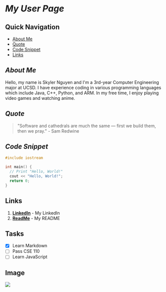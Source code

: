 # *My User Page*

## Quick Navigation
- [About Me](#about-me)
- [Quote](#quote)
- [Code Snippet](#code-snippet)
- [Links](#links)

## *About Me*

Hello, my name is Skyler Nguyen and I'm a 3rd-year Computer Engineering major at UCSD. I have experience coding in various programming languages which include Java, C++, Python, and ARM. In my free time, I enjoy playing video games and watching anime.

## *Quote*

> "Software and cathedrals are much the same — first we build them, then we pray." - Sam Redwine

## *Code Snippet*
``` C++
#include iostream

int main() {
  // Print "Hello, World!"
  cout << "Hello, World!";
  return 0;
}
```
## Links

1. **[LinkedIn](https://www.linkedin.com/in/skyler-nguyen-35a9392a7/)** - My LinkedIn
2. **[ReadMe](README.md)** - My README

## Tasks
- [x] Learn Markdown
- [ ] Pass CSE 110
- [ ] Learn JavaScript

## Image
![](IMG_1122.jpg)



